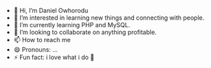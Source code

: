 - 👋 Hi, I’m Daniel Owhorodu
- 👀 I’m interested in learning new things and connecting with people.
- 🌱 I’m currently learning PHP and MySQL.
- 💞️ I’m looking to collaborate on anything profitable.
- 📫 How to reach me 
- 😄 Pronouns: ...
- ⚡ Fun fact: i love what i do 🥹

<!---
DNL-2006/DNL-2006 is a ✨ special ✨ repository because its `README.md` (this file) appears on your GitHub profile.
You can click the Preview link to take a look at your changes.
--->

